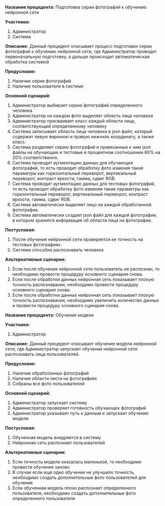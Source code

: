 ﻿**Название прецедента:** Подготовка серии фотографий к обучению нейронной сети

**Участники:**

1. Администратор
1. Система

**Описание:** Данный прецедент описывает процесс подготовки серии фотографий к обучению нейронной сети, где Администратор проводит первоначальную подготовку, а дальше происходит автоматическая обработка системой

**Предусловие:** 

1. Наличие серии фотографий
1. Наличие пользователя в системе

**Основной сценарий:**

1. Администратор выбирает серию фотографий определенного человека
1. Администратор на каждом фото выделяет область лица человека
1. Администратор присваивает класс каждой области лица, соответствующий определенному человеку
1. Система записывает область лица человека в json файл, который содержит левую верхнюю и правую нижнюю координату, а также класс.
1. Система разделяет серию фотографий и привязанные к ним json файлы на обучающие и тестовые в процентном соотношении 80% на 20% соответственно.
1. Система проводит аугментацию данных для обучающих фотографий, то есть проводит обработку фото изменяя такие параметры как горизонтальный переворот, вертикальный переворот, контраст яркости, гамма, сдвиг RGB.
1. Система проводит аугментацию данных для тестовых фотографий, то есть проводит обработку фото изменяя такие параметры как горизонтальный переворот, вертикальный переворот, контраст яркости, гамма, сдвиг RGB.
1. Система автоматически выделяет лицо на каждой обработанной фотографии.
1. Система автоматически создает json файл для каждой фотографии, в котором хранится информация об области лица на фотографии.

**Постусловия:**

1. После обучения нейронной сети проверяется ее точность на тестовых фотографиях.
1. Система способна распознавать человека

**Альтернативные сценарии:**

1. Если после обучения нейронной сети пользователь не распознан, то необходимо провести процедуру основного сценария снова.
1. Если после обработки данных нейронная сеть показывает плохую точность распознавания, необходимо провести процедуру основного сценария снова.
1. Если после обработки данных нейронная сеть показывает плохую точность распознавания, необходимо увеличить количество данных и провести процедуру основного сценария снова.



**Название прецедента:** Обучение модели

**Участники:**

1. Администратор

**Описание:** Данный прецедент описывает обучение модели нейронной сети, где Администратор запускает обучение нейронной сети распознавать лица пользователей.

**Предусловие:** 

1. Наличие обработанных фотографий
1. Наличие области листа на фотографиях
1. Собраны все фото пользователей

**Основной сценарий:**

1. Администратор запускает систему
1. Администратор проверяет готовность обучающих фотографий
1. Администратор указывает путь к данным и запускает обучение модели

**Постусловия:**

1. Обученная модель внедряется в систему
1. Нейронная сеть распознает пользователей

**Альтернативные сценарии:**

1. Если точность модели оказалась маленькой, то необходимо провести обучение заново
1. В случае если еще одно обучение не улучшило точность, необходимо создать дополнительные фото пользователей для обучения
1. Если обученная модель плохо распознает определенного пользователя, необходимо создать дополнительные фото определенного пользователя

